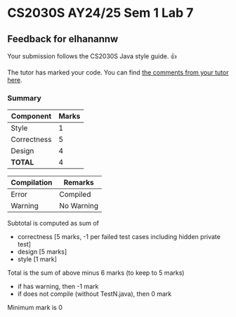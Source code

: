 # CS2030S AY24/25 Sem 1 Lab 7
## Feedback for elhanannw
Your submission follows the CS2030S Java style guide. :+1:

The tutor has marked your code. You can find [the comments from your tutor here](https://www.github.com/nus-cs2030s-2425-s1/ex7-elhanannw/commit/6139bd019c2ee292e23fd5377c3b2c3626580694).
### Summary

| Component | Marks |
|-----------|-------|
| Style | 1 |
| Correctness | 5 |
| Design | 4 |
| **TOTAL** | 4 |

| Compilation | Remarks |
|--------|---------|
| Error | Compiled |
| Warning | No Warning |

Subtotal is computed as sum of
- correctness [5 marks, -1 per failed test cases including hidden private test]
- design [5 marks]
- style [1 mark]

Total is the sum of above minus 6 marks (to keep to 5 marks)
- if has warning, then -1 mark
- if does not compile (without TestN.java), then 0 mark

Minimum mark is 0

